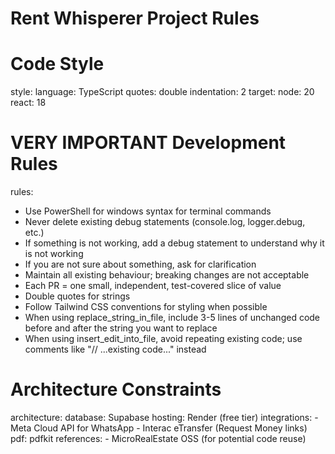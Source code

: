 # Rent Whisperer Project Rules

# Code Style
style:
  language: TypeScript
  quotes: double
  indentation: 2
  target:
    node: 20
    react: 18

# VERY IMPORTANT Development Rules
rules:
  - Use PowerShell for windows syntax for terminal commands
  - Never delete existing debug statements (console.log, logger.debug, etc.)
  - If something is not working, add a debug statement to understand why it is not working
  - If you are not sure about something, ask for clarification
  - Maintain all existing behaviour; breaking changes are not acceptable
  - Each PR = one small, independent, test-covered slice of value
  - Double quotes for strings
  - Follow Tailwind CSS conventions for styling when possible
  - When using replace_string_in_file, include 3-5 lines of unchanged code before and after the string you want to replace
  - When using insert_edit_into_file, avoid repeating existing code; use comments like "// ...existing code..." instead
# Architecture Constraints
architecture:
  database: Supabase
  hosting: Render (free tier)
  integrations:
    - Meta Cloud API for WhatsApp
    - Interac eTransfer (Request Money links)
  pdf: pdfkit
  references:
    - MicroRealEstate OSS (for potential code reuse)
